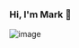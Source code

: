 ### Hi, I'm Mark  👋
![image](https://github.com/mheilner/mheilner/assets/108209902/f35c4eaa-42cb-4b5e-9398-476b7738210b)

<!--
**mheilner/mheilner** is a ✨ _special_ ✨ repository because its `README.md` (this file) appears on your GitHub profile.

Here are some ideas to get you started:

- 🔭 I’m currently working on ...
- 🌱 I’m currently learning ...
- 👯 I’m looking to collaborate on ...
- 🤔 I’m looking for help with ...
- 💬 Ask me about ...
- 📫 How to reach me: ...
- 😄 Pronouns: ...
- ⚡ Fun fact: ...
-->
